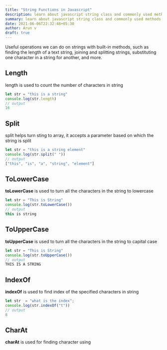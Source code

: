 ```yaml
---
title: "String Functions in Javascript"
description: learn about javascript string class and commonly used methods which will help developer more productive and achieve required functionality
summary: learn about javascript string class and commonly used methods which will help developer more productive and achieve required functionality
date: 2021-06-06T22:32:48+05:30
author: Arun v
draft: true
---
```


Useful operations we can do on strings with built-in methods, such as finding the length of a text string, joining and splitting strings, substituting one character in a string for another, and more.

## Length
length is used to count the number of characters in string

```js
let str = "this is a string"
console.log(str.length)
// output
16
```

## Split
split helps turn sting to array, it accepts a parameter based on which the string is split

```js
let str = "this is a string element"
console.log(str.split(" "))
// output
["this", "is", "a", "string", "element"]
```

## ToLowerCase
__toLowerCase__ is used to turn all the characters in the string to lowercase

```js
let str = "This is String"
console.log(str.toLowerCase())
// output
this is string
```

## ToUpperCase
__toUpperCase__ is used to turn all the characters  in the string to capital case
```js
let str = "This is String"
console.log(str.toUpperCase())
// output
THIS IS A STRING
```

## IndexOf
__indexOf__ is used to find index of the specified characters in string
```js
let str  = "what is the index";
console.log(str.indexOf("t"))
// output
8
```


## CharAt
__charAt__ is used for finding character using 